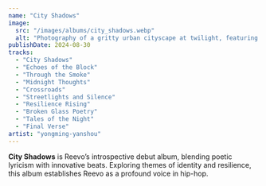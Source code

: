 ```yaml
---
name: "City Shadows"
image:
  src: "/images/albums/city_shadows.webp"
  alt: "Photography of a gritty urban cityscape at twilight, featuring dimly lit streets, graffiti, dramatic shadows, and glimmers of streetlights reflecting off wet pavement."
publishDate: 2024-08-30
tracks:
  - "City Shadows"
  - "Echoes of the Block"
  - "Through the Smoke"
  - "Midnight Thoughts"
  - "Crossroads"
  - "Streetlights and Silence"
  - "Resilience Rising"
  - "Broken Glass Poetry"
  - "Tales of the Night"
  - "Final Verse"
artist: "yongming-yanshou"
---
```


**City Shadows** is Reevo’s introspective debut album, blending poetic lyricism with innovative beats. Exploring themes of identity and resilience, this album establishes Reevo as a profound voice in hip-hop.
